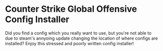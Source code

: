 # Counter Strike Global Offensive Config Installer
Did you find a config which you really want to use, but you're not able to due to steam's annyoing update changing the location of where configs are installed? Enjoy this stressed and poorly written config installer!
